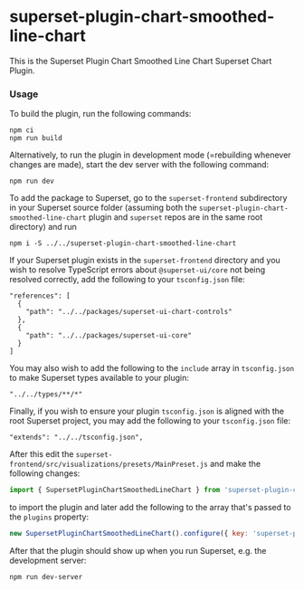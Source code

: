 # superset-plugin-chart-smoothed-line-chart

This is the Superset Plugin Chart Smoothed Line Chart Superset Chart Plugin.

### Usage

To build the plugin, run the following commands:

```
npm ci
npm run build
```

Alternatively, to run the plugin in development mode (=rebuilding whenever changes are made), start the dev server with the following command:

```
npm run dev
```

To add the package to Superset, go to the `superset-frontend` subdirectory in your Superset source folder (assuming both the `superset-plugin-chart-smoothed-line-chart` plugin and `superset` repos are in the same root directory) and run
```
npm i -S ../../superset-plugin-chart-smoothed-line-chart
```

If your Superset plugin exists in the `superset-frontend` directory and you wish to resolve TypeScript errors about `@superset-ui/core` not being resolved correctly, add the following to your `tsconfig.json` file:

```
"references": [
  {
    "path": "../../packages/superset-ui-chart-controls"
  },
  {
    "path": "../../packages/superset-ui-core"
  }
]
```

You may also wish to add the following to the `include` array in `tsconfig.json` to make Superset types available to your plugin:

```
"../../types/**/*"
```

Finally, if you wish to ensure your plugin `tsconfig.json` is aligned with the root Superset project, you may add the following to your `tsconfig.json` file:

```
"extends": "../../tsconfig.json",
```

After this edit the `superset-frontend/src/visualizations/presets/MainPreset.js` and make the following changes:

```js
import { SupersetPluginChartSmoothedLineChart } from 'superset-plugin-chart-smoothed-line-chart';
```

to import the plugin and later add the following to the array that's passed to the `plugins` property:
```js
new SupersetPluginChartSmoothedLineChart().configure({ key: 'superset-plugin-chart-smoothed-line-chart' }),
```

After that the plugin should show up when you run Superset, e.g. the development server:

```
npm run dev-server
```